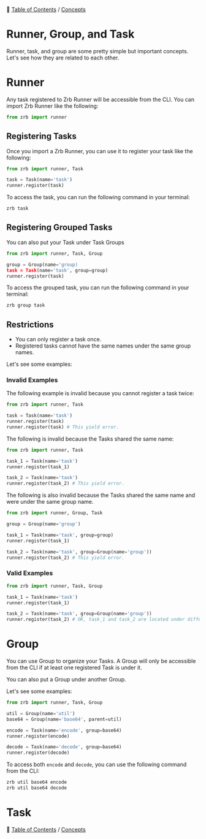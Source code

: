 🔖 [Table of Contents](../README.md) / [Concepts](README.md)

# Runner, Group, and Task

Runner, task, and group are some pretty simple but important concepts. Let's see how they are related to each other.

# Runner

Any task registered to Zrb Runner will be accessible from the CLI. You can import Zrb Runner like the following:

```python
from zrb import runner
```

## Registering Tasks

Once you import a Zrb Runner, you can use it to register your task like the following:

```python
from zrb import runner, Task

task = Task(name='task')
runner.register(task)
```

To access the task, you can run the following command in your terminal:

```bash
zrb task
```

## Registering Grouped Tasks

You can also put your Task under Task Groups

```python
from zrb import runner, Task, Group

group = Group(name='group)
task = Task(name='task', group=group)
runner.register(task)
```

To access the grouped task, you can run the following command in your terminal:

```bash
zrb group task
```

## Restrictions

- You can only register a task once.
- Registered tasks cannot have the same names under the same group names.

Let's see some examples:

### Invalid Examples

The following example is invalid because you cannot register a task twice:

```python
from zrb import runner, Task

task = Task(name='task')
runner.register(task)
runner.register(task) # This yield error.
```

The following is invalid because the Tasks shared the same name:

```python
from zrb import runner, Task

task_1 = Task(name='task')
runner.register(task_1)

task_2 = Task(name='task')
runner.register(task_2) # This yield error.
```

The following is also invalid because the Tasks shared the same name and were under the same group name.

```python
from zrb import runner, Group, Task

group = Group(name='group')

task_1 = Task(name='task', group=group)
runner.register(task_1)

task_2 = Task(name='task', group=Group(name='group'))
runner.register(task_2) # This yield error.
```

### Valid Examples

```python
from zrb import runner, Task, Group

task_1 = Task(name='task')
runner.register(task_1)

task_2 = Task(name='task', group=Group(name='group'))
runner.register(task_2) # OK, task_1 and task_2 are located under different group
```

# Group

You can use Group to organize your Tasks. A Group will only be accessible from the CLI if at least one registered Task is under it.

You can also put a Group under another Group.

Let's see some examples:

```python
from zrb import runner, Task, Group

util = Group(name='util')
base64 = Group(name='base64', parent=util)

encode = Task(name='encode', group=base64)
runner.register(encode)

decode = Task(name='decode', group=base64)
runner.register(decode)
```

To access both `encode` and `decode`, you can use the following command from the CLI:

```bash
zrb util base64 encode
zrb util base64 decode
```

# Task

🔖 [Table of Contents](../README.md) / [Concepts](README.md)
